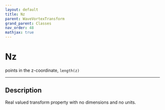 ```yaml
---
layout: default
title: Nz
parent: WaveVortexTransform
grand_parent: Classes
nav_order: 48
mathjax: true
---
```


#  Nz

points in the z-coordinate, `length(z)`


---

## Description
Real valued transform property with no dimensions and no units.

